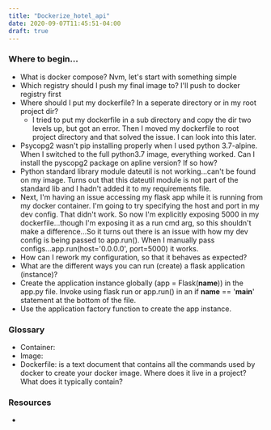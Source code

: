 ```yaml
---
title: "Dockerize_hotel_api"
date: 2020-09-07T11:45:51-04:00
draft: true
---
```


### Where to begin...
* What is docker compose? Nvm, let's start with something simple
* Which registry should I push my final image to? I'll push to docker registry first
* Where should I put my dockerfile? In a seperate directory or in my root project dir?
    * I tried to put my dockerfile in a sub directory and copy the dir two levels up, but got an error. Then I moved my dockerfile to root project directory and that solved the issue. I can look into this later.
* Psycopg2 wasn't pip installing properly when I used python 3.7-alpine. When I switched to the full python3.7 image, everything worked. Can I install the pyscopg2 package on apline version? If so how?
* Python standard library module dateutil is not working...can't be found on my image. Turns out that this dateutil module is not part of the standard lib and I hadn't added it to my requirements file.
* Next, I'm having an issue accessing my flask app while it is running from my docker container. I'm going to try specifying the host and port in my dev config. That didn't work. So now I'm explicitly exposing 5000 in my dockerfile...though I'm exposing it as a run cmd arg, so this shouldn't make a difference...So it turns out there is an issue with how my dev config is being passed to app.run(). When I manually pass configs...app.run(host='0.0.0.0', port=5000) it works.
* How can I rework my configuration, so that it behaves as expected?
* What are the different ways you can run (create) a flask application (instance)?
* Create the application instance globally (app = Flask(__name__)) in the app.py file. Invoke using flask run or app.run() in an if __name__ == '__main__' statement at the bottom of the file. 
* Use the application factory function to create the app instance.

### Glossary
* Container:
* Image:
* Dockerfile: is a text document that contains all the commands used by docker to create your docker image. Where does it live in a project? What does it typically contain?

### Resources
* 
